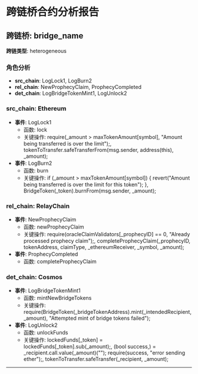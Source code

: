 # 跨链桥合约分析报告
## 跨链桥: bridge_name
**跨链类型**: heterogeneous
### 角色分析
- **src_chain**: LogLock1, LogBurn2
- **rel_chain**: NewProphecyClaim, ProphecyCompleted
- **det_chain**: LogBridgeTokenMint1, LogUnlock2
### src_chain: Ethereum
- **事件**: LogLock1
  - 函数: lock
  - 关键操作: require(_amount > maxTokenAmount[symbol], "Amount being transferred is over the limit");, tokenToTransfer.safeTransferFrom(msg.sender, address(this), _amount);
- **事件**: LogBurn2
  - 函数: burn
  - 关键操作: if (_amount > maxTokenAmount[symbol]) { revert("Amount being transferred is over the limit for this token"); }, BridgeToken(_token).burnFrom(msg.sender, _amount);
### rel_chain: RelayChain
- **事件**: NewProphecyClaim
  - 函数: newProphecyClaim
  - 关键操作: require(oracleClaimValidators[_prophecyID] == 0, "Already processed prophecy claim");, completeProphecyClaim(_prophecyID, tokenAddress, claimType, _ethereumReceiver, _symbol, _amount);
- **事件**: ProphecyCompleted
  - 函数: completeProphecyClaim
### det_chain: Cosmos
- **事件**: LogBridgeTokenMint1
  - 函数: mintNewBridgeTokens
  - 关键操作: require(BridgeToken(_bridgeTokenAddress).mint(_intendedRecipient, _amount), "Attempted mint of bridge tokens failed");
- **事件**: LogUnlock2
  - 函数: unlockFunds
  - 关键操作: lockedFunds[_token] = lockedFunds[_token].sub(_amount);, (bool success,) = _recipient.call.value(_amount)(""); require(success, "error sending ether");, tokenToTransfer.safeTransfer(_recipient, _amount);
---
